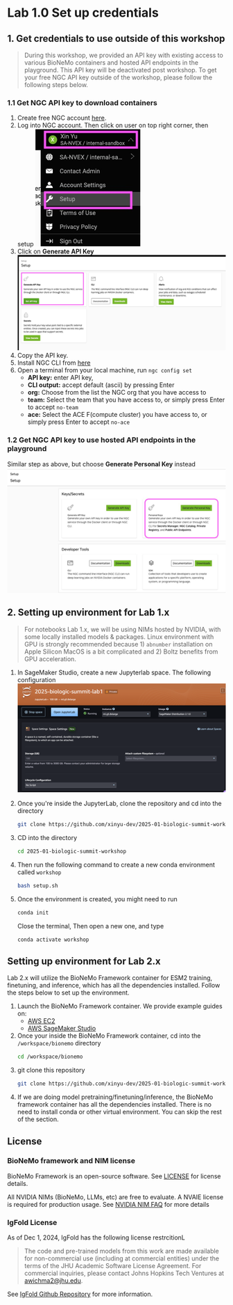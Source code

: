 # Lab 1.0 Set up credentials



## 1. Get credentials to use outside of this workshop

> During this workshop, we provided an API key with existing access to various BioNeMo containers and hosted API endpoints in the playground. This API key will be deactivated post workshop. To get your free NGC API key outside of the workshop, please follow the following steps below.


### 1.1 Get NGC API key to download containers 

1. Create free NGC account [here](https://ngc.nvidia.com). 
2. Log into NGC account. Then click on user on top right corner, then setup
    ![ngc-apikey-1.jpg](../images/ngc-apikey-1.jpg)
4. Click on **Generate API Key** 
    ![ngc-apikey-2](../images/ngc-apikey-2.jpg)
5. Copy the API key. 
6. Install NGC CLI from [here](https://org.ngc.nvidia.com/setup/installers/cli) 
7. Open a terminal from your local machine, run `ngc config set`
   - **API key:** enter API key, 
   - **CLI output:** accept default (ascii) by pressing Enter 
   - **org:** Choose from the list the NGC org that you have access to
   - **team:** Select the team that you have access to, or simply press Enter to accept `no-team`
   - **ace:** Select the ACE F(compute cluster) you have access to, or simply press Enter to accept `no-ace`

### 1.2 Get NGC API key to use hosted API endpoints in the playground

Similar step as above, but choose **Generate Personal Key** instead
![ngc-apikey-3](../images/ngc-apikey-3.jpg)

## 2. Setting up environment for Lab 1.x

> For notebooks Lab 1.x, we will be using NIMs hosted by NVIDIA, with some locally installed models & packages. Linux environment with GPU is strongly recommended because 1) `abnumber` installation on Apple Silicon MacOS is a bit complicated and 2) Boltz benefits from GPU acceleration.  

1. In SageMaker Studio, create a new Jupyterlab space. The following configuration 
   ![sagemaker-studio-1](../images/sagemaker-studio-1.png)
2. Once you're inside the JupyterLab, clone the repository and cd into the directory
    ```bash
    git clone https://github.com/xinyu-dev/2025-01-biologic-summit-workshop.git
    ```
3. CD into the directory
    ```bash
    cd 2025-01-biologic-summit-workshop
    ```
4. Then run the following command to create a new conda environment called `workshop`
    ```bash
    bash setup.sh
    ```
5. Once the environment is created, you might need to run 
    ```bash
    conda init
    ```
    Close the terminal, Then open a new one, and type

    ```bash
    conda activate workshop
    ```

## Setting up environment for Lab 2.x

Lab 2.x will utilize the BioNeMo Framework container for ESM2 training, finetuning, and inference, which has all the dependencies installed. Follow the steps below to set up the environment. 

1. Launch the BioNeMo Framework container. We provide example guides on: 
    - [AWS EC2](https://xinyu-nvidia.gitbook.io/bionemo-gitbook/framework-setup/platform/ec2)
    - [AWS SageMaker Studio](https://xinyu-nvidia.gitbook.io/bionemo-gitbook/framework-setup/platform/sagemaker-studio)
2. Once your inside the BioNeMo Framework container, cd into the `/workspace/bionemo` directory 
    ```bash
    cd /workspace/bionemo
    ```
3. git clone this repository
    ```bash
    git clone https://github.com/xinyu-dev/2025-01-biologic-summit-workshop.git
   ```
4. If we are doing model pretraining/finetuning/inference, the BioNeMo framework container has all the dependencies installed. There is no need to install conda or other virtual environment. You can skip the rest of the section. 

## License

### BioNeMo framework and NIM license

BioNeMo Framework is an open-source software. See [LICENSE](https://github.com/NVIDIA/bionemo-framework/blob/main/LICENSE/license.txt) for license details. 

All NVIDIA NIMs (BioNeMo, LLMs, etc) are free to evaluate. A NVAIE license is required for production usage. See [NVIDIA NIM FAQ](https://forums.developer.nvidia.com/t/nvidia-nim-faq/300317/1) for more details


### IgFold License

As of Dec 1, 2024, IgFold has the following license restrcitionL 

> The code and pre-trained models from this work are made available for non-commercial use (including at commercial entities) under the terms of the JHU Academic Software License Agreement. For commercial inquiries, please contact Johns Hopkins Tech Ventures at awichma2@jhu.edu.

See [IgFold Github Repository](https://github.com/Graylab/IgFold/tree/main?tab=readme-ov-file) for more information. 
